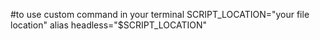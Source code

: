 #to use custom command in your terminal
SCRIPT_LOCATION="your file location"
alias headless="$SCRIPT_LOCATION"
